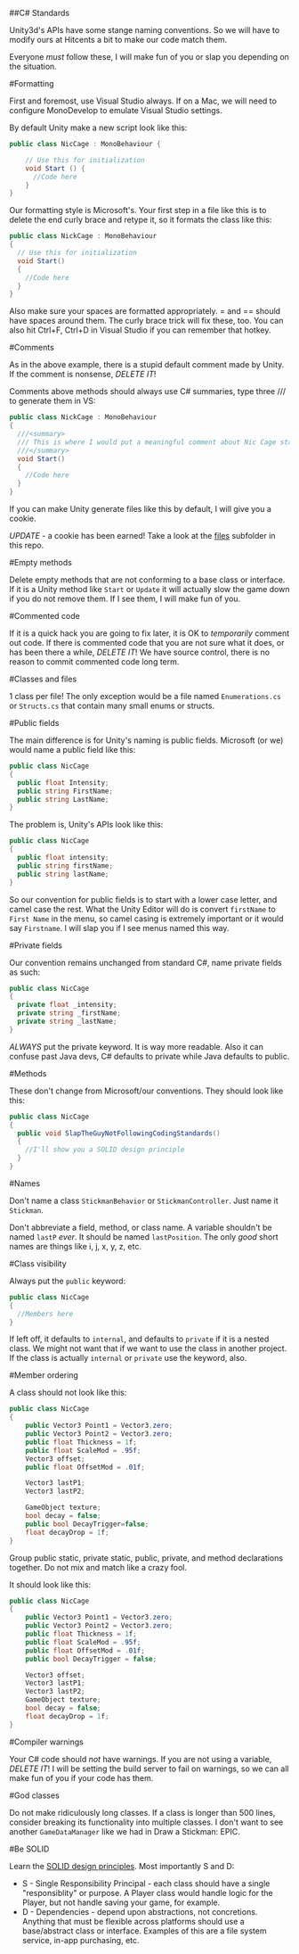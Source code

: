 ##C# Standards

Unity3d's APIs have some stange naming conventions. So we will have to modify ours at Hitcents a bit to make our code match them.

Everyone *must* follow these, I will make fun of you or slap you depending on the situation.

#Formatting

First and foremost, use Visual Studio always. If on a Mac, we will need to configure MonoDevelop to emulate Visual Studio settings.

By default Unity make a new script look like this:

```C#
public class NicCage : MonoBehaviour {

	// Use this for initialization
	void Start () {
	  //Code here
	}
}
```

Our formatting style is Microsoft's. Your first step in a file like this is to delete the end curly brace and retype it, so it formats the class like this:

```C#
public class NickCage : MonoBehaviour
{
  // Use this for initialization
  void Start()
  {
    //Code here
  }
}
```

Also make sure your spaces are formatted appropriately. = and == should have spaces around them. The curly brace trick will fix these, too. You can also hit Ctrl+F, Ctrl+D in Visual Studio if you can remember that hotkey.

#Comments

As in the above example, there is a stupid default comment made by Unity. If the comment is nonsense, *DELETE IT*!

Comments above methods should always use C# summaries, type three /// to generate them in VS:

```C#
public class NickCage : MonoBehaviour
{
  ///<summary>
  /// This is where I would put a meaningful comment about Nic Cage starting up.
  ///</summary>
  void Start()
  {
    //Code here
  }
}
```

If you can make Unity generate files like this by default, I will give you a cookie.

*UPDATE* - a cookie has been earned! Take a look at the [files](https://github.com/Hitcents/unity3d-standards/tree/master/files) subfolder in this repo.

#Empty methods

Delete empty methods that are not conforming to a base class or interface. If it is a Unity method like `Start` or `Update` it will actually slow the game down if you do not remove them. If I see them, I will make fun of you.

#Commented code

If it is a quick hack you are going to fix later, it is OK to *temporarily* comment out code. If there is commented code that you are not sure what it does, or has been there a while, *DELETE IT*! We have source control, there is no reason to commit commented code long term.

#Classes and files

1 class per file! The only exception would be a file named `Enumerations.cs` or `Structs.cs` that contain many small enums or structs.

#Public fields

The main difference is for Unity's naming is public fields. Microsoft (or we) would name a public field like this:

```C#
public class NicCage
{
  public float Intensity;
  public string FirstName;
  public string LastName;
}
```

The problem is, Unity's APIs look like this:

```C#
public class NicCage
{
  public float intensity;
  public string firstName;
  public string lastName;
}
```

So our convention for public fields is to start with a lower case letter, and camel case the rest. What the Unity Editor will do is convert `firstName` to `First Name` in the menu, so camel casing is extremely important or it would say `Firstname`. I will slap you if I see menus named this way.

#Private fields

Our convention remains unchanged from standard C#, name private fields as such:

```C#
public class NicCage
{
  private float _intensity;
  private string _firstName;
  private string _lastName;
}
```

*ALWAYS* put the private keyword. It is way more readable. Also it can confuse past Java devs, C# defaults to private while Java defaults to public.

#Methods

These don't change from Microsoft/our conventions. They should look like this:

```C#
public class NicCage
{
  public void SlapTheGuyNotFollowingCodingStandards()
  {
    //I'll show you a SOLID design principle
  }
}
```

#Names

Don't name a class `StickmanBehavior` or `StickmanController`. Just name it `Stickman`.

Don't abbreviate a field, method, or class name. A variable shouldn't be named `lastP` *ever*. It should be named `lastPosition`. The only *good* short names are things like i, j, x, y, z, etc.

#Class visibility

Always put the `public` keyword:

```C#
public class NicCage
{
  //Members here
}
```

If left off, it defaults to `internal`, and defaults to `private` if it is a nested class. We might not want that if we want to use the class in another project. If the class is actually `internal` or `private` use the keyword, also.

#Member ordering

A class should not look like this:

```C#
public class NicCage
{
	public Vector3 Point1 = Vector3.zero;
	public Vector3 Point2 = Vector3.zero;
	public float Thickness = 1f;
	public float ScaleMod = .95f;
	Vector3 offset;
	public float OffsetMod = .01f;

	Vector3 lastP1;
	Vector3 lastP2;

	GameObject texture;
	bool decay = false;
	public bool DecayTrigger=false;
	float decayDrop = 1f;
}
```

Group public static, private static, public, private, and method declarations together. Do not mix and match like a crazy fool.

It should look like this:

```C#
public class NicCage
{
	public Vector3 Point1 = Vector3.zero;
	public Vector3 Point2 = Vector3.zero;
	public float Thickness = 1f;
	public float ScaleMod = .95f;
	public float OffsetMod = .01f;
	public bool DecayTrigger = false;

	Vector3 offset;
	Vector3 lastP1;
	Vector3 lastP2;
	GameObject texture;
	bool decay = false;
	float decayDrop = 1f;
}
```

#Compiler warnings

Your C# code should *not* have warnings. If you are not using a variable, *DELETE IT*! I will be setting the build server to fail on warnings, so we can all make fun of you if your code has them.

#God classes

Do not make ridiculously long classes. If a class is longer than 500 lines, consider breaking its functionality into multiple classes. I don't want to see another `GameDataManager` like we had in Draw a Stickman: EPIC.

#Be SOLID

Learn the [SOLID design principles](http://en.wikipedia.org/wiki/SOLID_%28object-oriented_design%29). Most importantly S and D:

* S - Single Responsibility Principal - each class should have a single "responsiblity" or purpose. A Player class would handle logic for the Player, but not handle saving your game, for example.
* D - Dependencies - depend upon abstractions, not concretions. Anything that must be flexible across platforms should use a base/abstract class or interface. Examples of this are a file system service, in-app purchasing, etc.

